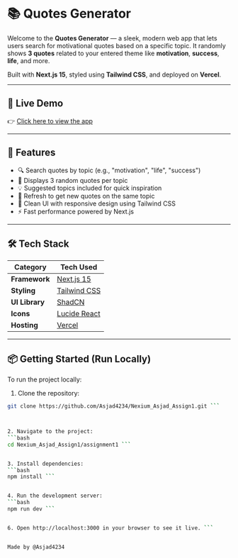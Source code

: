 # 📚 Quotes Generator

Welcome to the **Quotes Generator** — a sleek, modern web app that lets users search for motivational quotes based on a specific topic. It randomly shows **3 quotes** related to your entered theme like **motivation**, **success**, **life**, and more.

Built with **Next.js 15**, styled using **Tailwind CSS**, and deployed on **Vercel**.

---

## 🚀 Live Demo

👉 [Click here to view the app](https://nexium-asjad-assign1-t4n6.vercel.app)

---

## 🧠 Features

- 🔍 Search quotes by topic (e.g., "motivation", "life", "success")
- 🎲 Displays 3 random quotes per topic
- 💡 Suggested topics included for quick inspiration
- 🔁 Refresh to get new quotes on the same topic
- 🧼 Clean UI with responsive design using Tailwind CSS
- ⚡ Fast performance powered by Next.js

---

## 🛠️ Tech Stack

| Category       | Tech Used                |
|----------------|--------------------------|
| **Framework**  | [Next.js 15](https://nextjs.org/) |
| **Styling**    | [Tailwind CSS](https://tailwindcss.com/) |
| **UI Library** | [ShadCN](https://ui.shadcn.com/) |
| **Icons**      | [Lucide React](https://lucide.dev/) |
| **Hosting**    | [Vercel](https://vercel.com/) |

---

## 📦 Getting Started (Run Locally)

To run the project locally:

1. Clone the repository:
```bash
git clone https://github.com/Asjad4234/Nexium_Asjad_Assign1.git ```



2. Navigate to the project:
```bash
cd Nexium_Asjad_Assign1/assignment1 ```


3. Install dependencies:
```bash
npm install ```


4. Run the development server:
```bash
npm run dev ```


6. Open http://localhost:3000 in your browser to see it live. ```


Made by @Asjad4234
